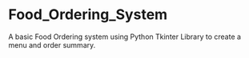 # Food_Ordering_System
A basic Food Ordering system using Python Tkinter Library to create  a menu and order summary.

